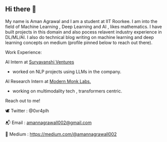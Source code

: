 ## Hi there 👋

My name is Aman Agrawal and I am a student at IIT Roorkee. I am into the field of Machine Learning , Deep Learning and AI , likes mathematics.
I have built projects in this domain and also pocess relavent industry experience in DL/ML/AI.
I also do technical blog writing on machine learning and deep learning concepts on medium (profile pinned below to reach out there).

Work Experience:

AI Intern at [Suryavanshi Ventures](https://suryavanshi.io/)

- worked on NLP projects using LLMs in the company.
  
AI Research Intern at [Modern Monk Labs.](https://modernmonklabs.com/)

- working on multimodality tech , transformers centric.

Reach out to me!

🕊️ Twitter : @0xr4plh 

📬 Email : amannagrawall002@gmail.com

💬 Medium : https://medium.com/@amannagrawall002



<!--
**0xr4plh/0xr4plh** is a ✨ _special_ ✨ repository because its `README.md` (this file) appears on your GitHub profile.

Here are some ideas to get you started:

- 🔭 I’m currently working on ...
- 🌱 I’m currently learning ...
- 👯 I’m looking to collaborate on ...
- 🤔 I’m looking for help with ...
- 💬 Ask me about ...
- 📫 How to reach me: ...
- 😄 Pronouns: ...
- ⚡ Fun fact: ...
-->
